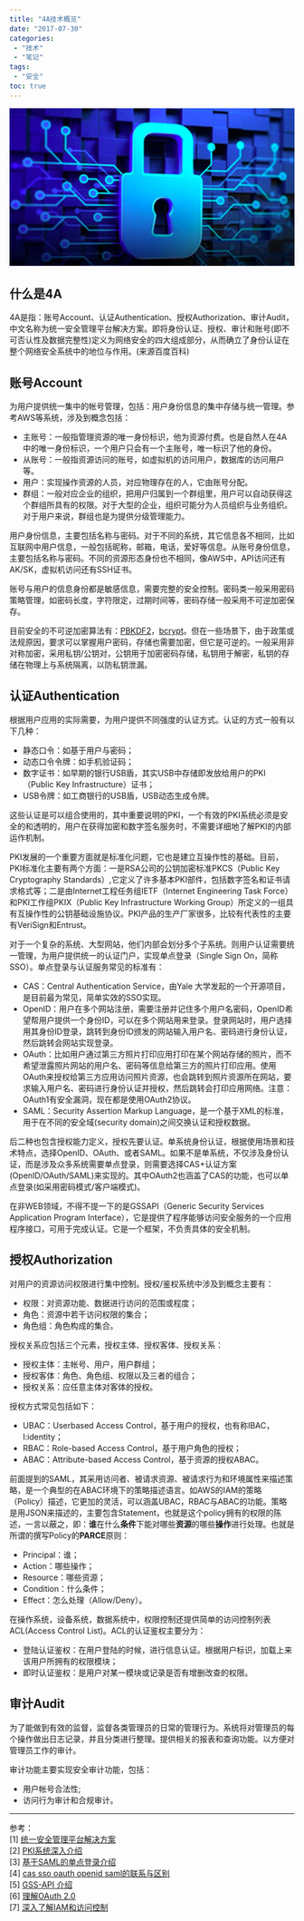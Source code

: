 ```yaml
---
title: "4A技术概览"
date: "2017-07-30"
categories:
 - "技术"
 - "笔记"
tags:
 - "安全"
toc: true
---
```


![](/images/y17/4a_security.png)

## 什么是4A

4A是指：账号Account、认证Authentication、授权Authorization、审计Audit，中文名称为统一安全管理平台解决方案。即将身份认证、授权、审计和账号(即不可否认性及数据完整性)定义为网络安全的四大组成部分，从而确立了身份认证在整个网络安全系统中的地位与作用。(来源百度百科)

## 账号Account

为用户提供统一集中的帐号管理，包括：用户身份信息的集中存储与统一管理。参考AWS等系统，涉及到概念包括：

 - 主账号：一般指管理资源的唯一身份标识，他为资源付费。也是自然人在4A中的唯一身份标识，一个用户只会有一个主账号，唯一标识了他的身份。
 - 从账号：一般指资源访问的账号，如虚拟机的访问用户，数据库的访问用户等。
 - 用户：实现操作资源的人员，对应物理存在的人，它由账号分配。
 - 群组：一般对应企业的组织，把用户归属到一个群组里，用户可以自动获得这个群组所具有的权限。对于大型的企业，组织可能分为人员组织与业务组织。对于用户来说，群组也是为提供分级管理能力。

<!--more-->

用户身份信息，主要包括名称与密码。对于不同的系统，其它信息各不相同，比如互联网中用户信息，一般包括昵称，邮箱，电话，爱好等信息。从账号身份信息，主要包括名称与密码。不同的资源形态身份也不相同，像AWS中，API访问还有AK/SK，虚拟机访问还有SSH证书。

账号与用户的信息身份都是敏感信息，需要完整的安全控制。密码类一般采用密码策略管理，如密码长度，字符限定，过期时间等，密码存储一般采用不可逆加密保存。

目前安全的不可逆加密算法有：[PBKDF2](http://en.wikipedia.org/wiki/PBKDF2)，[bcrypt](https://en.wikipedia.org/wiki/Bcrypt)。但在一些场景下，由于政策或法规原因，要求可以掌握用户密码，存储也需要加密，但它是可逆的。一般采用非对称加密，采用私钥/公钥对，公钥用于加密密码存储，私钥用于解密，私钥的存储在物理上与系统隔离，以防私钥泄漏。

## 认证Authentication

根据用户应用的实际需要，为用户提供不同强度的认证方式。认证的方式一般有以下几种：
 
  - 静态口令：如基于用户与密码；
  - 动态口令令牌：如手机验证码；
  - 数字证书：如早期的银行USB盾，其实USB中存储即发放给用户的PKI（Public Key Infrastructure）证书；
  - USB令牌：如工商银行的USB盾，USB动态生成令牌。

这些认证是可以组合使用的，其中重要说明的PKI，一个有效的PKI系统必须是安全的和透明的，用户在获得加密和数字签名服务时，不需要详细地了解PKI的内部运作机制。

PKI发展的一个重要方面就是标准化问题，它也是建立互操作性的基础。目前，PKI标准化主要有两个方面：一是RSA公司的公钥加密标准PKCS（Public Key Cryptography Standards）,它定义了许多基本PKI部件，包括数字签名和证书请求格式等；二是由Internet工程任务组IETF（Internet Engineering Task Force）和PKI工作组PKIX（Public Key Infrastructure Working Group）所定义的一组具有互操作性的公钥基础设施协议。PKI产品的生产厂家很多，比较有代表性的主要有VeriSign和Entrust。

对于一个复杂的系统、大型网站，他们内部会划分多个子系统。则用户认证需要统一管理，为用户提供统一的认证门户，实现单点登录（Single Sign On，简称SSO）。单点登录与认证服务常见的标准有：

  - CAS：Central Authentication Service，由Yale 大学发起的一个开源项目，是目前最为常见，简单实效的SSO实现。
  - OpenID：用户在多个网站注册，需要注册并记住多个用户名密码，OpenID希望帮用户提供一个身份ID，可以在多个网站用来登录。登录网站时，用户选择用其身份ID登录，跳转到身份ID颁发的网站输入用户名、密码进行身份认证，然后跳转会网站实现登录。
  - OAuth：比如用户通过第三方照片打印应用打印在某个网站存储的照片，而不希望泄露照片网站的用户名、密码等信息给第三方的照片打印应用。使用OAuth来授权给第三方应用访问照片资源，也会跳转到照片资源所在网站，要求输入用户名、密码进行身份认证并授权，然后跳转会打印应用网络。注意：OAuth1有安全漏洞，现在都是使用OAuth2协议。
  - SAML：Security Assertion Markup Language，是一个基于XML的标准，用于在不同的安全域(security domain)之间交换认证和授权数据。

后二种也包含授权能力定义，授权先要认证。单系统身份认证，根据使用场景和技术特点，选择OpenID、OAuth、或者SAML。如果不是单系统，不仅涉及身份认证，而是涉及众多系统需要单点登录，则需要选择CAS+认证方案(OpenID/OAuth/SAML)来实现的。其中OAuth2也涵盖了CAS的功能，也可以单点登录(如采用密码模式/客户端模式)。

在非WEB领域，不得不提一下的是GSSAPI（Generic Security Services Application Program Interface），它是提供了程序能够访问安全服务的一个应用程序接口，可用于完成认证。它是一个框架，不负责具体的安全机制。

## 授权Authorization

对用户的资源访问权限进行集中控制。授权/鉴权系统中涉及到概念主要有：

 - 权限：对资源功能、数据进行访问的范围或程度；
 - 角色：资源中若干访问权限的集合；
 - 角色组：角色构成的集合。

授权关系应包括三个元素，授权主体、授权客体、授权关系：
 
  - 授权主体：主帐号、用户，用户群组；
  - 授权客体：角色、角色组、权限以及三者的组合；
  - 授权关系：应任意主体对客体的授权。

授权方式常见包括如下：

 - UBAC：Userbased Access Control，基于用户的授权，也有称IBAC，I:identity；
 - RBAC：Role-based Access Control，基于用户角色的授权；
 - ABAC：Attribute-based Access Control，基于资源的授权ABAC。

前面提到的SAML，其采用访问者、被请求资源、被请求行为和环境属性来描述策略，是一个典型的在ABAC环境下的策略描述语言。如AWS的IAM的策略（Policy）描述，它更加的灵活，可以涵盖UBAC，RBAC与ABAC的功能。策略是用JSON来描述的，主要包含Statement，也就是这个policy拥有的权限的陈述，一言以蔽之，即：**谁**在什么**条件**下能对哪些**资源**的哪些**操作**进行处理。也就是所谓的撰写Policy的**PARCE**原则：

 - Principal：谁；
 - Action：哪些操作；
 - Resource：哪些资源；
 - Condition：什么条件；
 - Effect：怎么处理（Allow/Deny）。

在操作系统，设备系统，数据系统中，权限控制还提供简单的访问控制列表ACL(Access Control List)。ACL的认证鉴权主要分为：

 - 登陆认证鉴权：在用户登陆的时候，进行信息认证。根据用户标识，加载上来该用户所拥有的权限模块；
 - 即时认证鉴权：是用户对某一模块或记录是否有增删改查的权限。

## 审计Audit

为了能做到有效的监督，监督各类管理员的日常的管理行为。系统将对管理员的每个操作做出日志记录，并且分类进行整理。提供相关的报表和查询功能。以方便对管理员工作的审计。

审计功能主要实现安全审计功能，包括：

 - 用户帐号合法性; 
 - 访问行为审计和合规审计。

-----
参考：   
[1] [统一安全管理平台解决方案](https://baike.baidu.com/item/4A/1825)    
[2] [PKI系统深入介绍](http://blog.csdn.net/liuhuiyi/article/details/7776825)     
[3] [基于SAML的单点登录介绍](http://blog.csdn.net/csethcrm/article/details/20694993)    
[4] [cas sso oauth openid saml的联系与区别](https://jingyan.baidu.com/article/60ccbceb47f50764cbb19761.html)        
[5] [GSS-API 介绍](http://docs.oracle.com/cd/E24847_01/html/E22200/overview-61.html)   
[6] [理解OAuth 2.0](http://www.ruanyifeng.com/blog/2014/05/oauth_2_0.html)  
[7] [深入了解IAM和访问控制](http://www.infoq.com/cn/articles/aws-iam-dive-in) 

